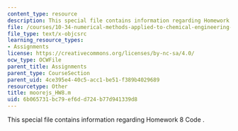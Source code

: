```yaml
---
content_type: resource
description: This special file contains information regarding Homework 8 Code .
file: /courses/10-34-numerical-methods-applied-to-chemical-engineering-fall-2015/6b065731bc79ef6dd724b77d941339d8_moorejs_HW8.m
file_type: text/x-objcsrc
learning_resource_types:
- Assignments
license: https://creativecommons.org/licenses/by-nc-sa/4.0/
ocw_type: OCWFile
parent_title: Assignments
parent_type: CourseSection
parent_uid: 4ce395e4-40c5-acc1-be51-f389b4029689
resourcetype: Other
title: moorejs_HW8.m
uid: 6b065731-bc79-ef6d-d724-b77d941339d8
---
```

This special file contains information regarding Homework 8 Code .